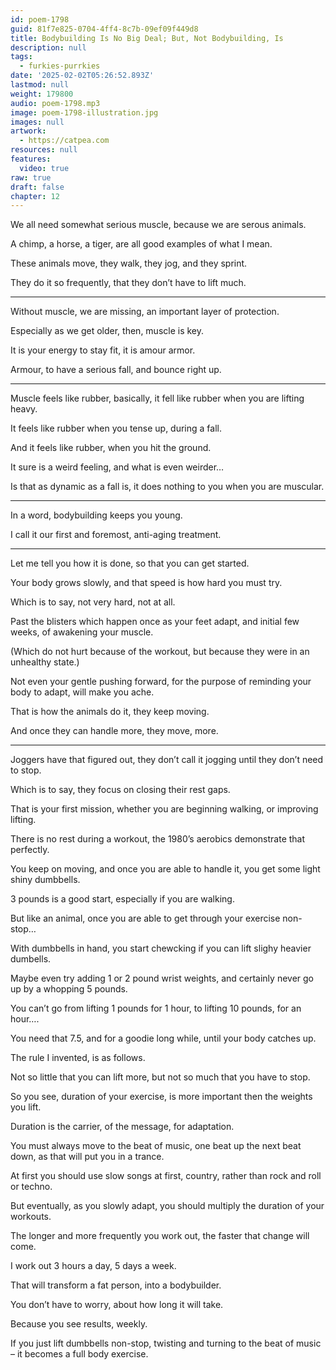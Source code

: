 ```yaml
---
id: poem-1798
guid: 81f7e825-0704-4ff4-8c7b-09ef09f449d8
title: Bodybuilding Is No Big Deal; But, Not Bodybuilding, Is
description: null
tags:
  - furkies-purrkies
date: '2025-02-02T05:26:52.893Z'
lastmod: null
weight: 179800
audio: poem-1798.mp3
image: poem-1798-illustration.jpg
images: null
artwork:
  - https://catpea.com
resources: null
features:
  video: true
raw: true
draft: false
chapter: 12
---
```


We all need somewhat serious muscle,
because we are serous animals.

A chimp, a horse, a tiger,
are all good examples of what I mean.

These animals move, they walk,
they jog, and they sprint.

They do it so frequently,
that they don’t have to lift much.

---

Without muscle, we are missing,
an important layer of protection.

Especially as we get older,
then, muscle is key.

It is your energy to stay fit,
it is amour armor.

Armour, to have a serious fall,
and bounce right up.

---

Muscle feels like rubber, basically,
it fell like rubber when you are lifting heavy.

It feels like rubber when you tense up,
during a fall.

And it feels like rubber,
when you hit the ground.

It sure is a weird feeling,
and what is even weirder…

Is that as dynamic as a fall is,
it does nothing to you when you are muscular.

---

In a word,
bodybuilding keeps you young.

I call it our first and foremost,
anti-aging treatment.

---

Let me tell you how it is done,
so that you can get started.

Your body grows slowly,
and that speed is how hard you must try.

Which is to say, not very hard,
not at all.

Past the blisters which happen once as your feet adapt,
and initial few weeks, of awakening your muscle.

(Which do not hurt because of the workout,
but because they were in an unhealthy state.)

Not even your gentle pushing forward,
for the purpose of reminding your body to adapt, will make you ache.

That is how the animals do it,
they keep moving.

And once they can handle more,
they move, more.

---

Joggers have that figured out,
they don’t call it jogging until they don’t need to stop.

Which is to say,
they focus on closing their rest gaps.

That is your first mission,
whether you are beginning walking, or improving lifting.

There is no rest during a workout,
the 1980’s aerobics demonstrate that perfectly.

You keep on moving, and once you are able to handle it,
you get some light shiny dumbbells.

3 pounds is a good start,
especially if you are walking.

But like an animal,
once you are able to get through your exercise non-stop…

With dumbbells in hand,
you start chewcking if you can lift slighy heavier dumbells.

Maybe even try adding 1 or 2 pound wrist weights,
and certainly never go up by a whopping 5 pounds.

You can’t go from lifting 1 pounds for 1 hour,
to lifting 10 pounds, for an hour….

You need that 7.5,
and for a goodie long while, until your body catches up.

The rule I invented,
is as follows.

Not so little that you can lift more,
but not so much that you have to stop.

So you see, duration of your exercise,
is more important then the weights you lift.

Duration is the carrier,
of the message, for adaptation.

You must always move to the beat of music,
one beat up the next beat down, as that will put you in a trance.

At first you should use slow songs at first,
country, rather than rock and roll or techno.

But eventually, as you slowly adapt,
you should multiply the duration of your workouts.

The longer and more frequently you work out,
the faster that change will come.

I work out 3 hours a day,
5 days a week.

That will transform a fat person,
into a bodybuilder.

You don’t have to worry,
about how long it will take.

Because you see results,
weekly.

If you just lift dumbbells non-stop,
twisting and turning to the beat of music – it becomes a full body exercise.
